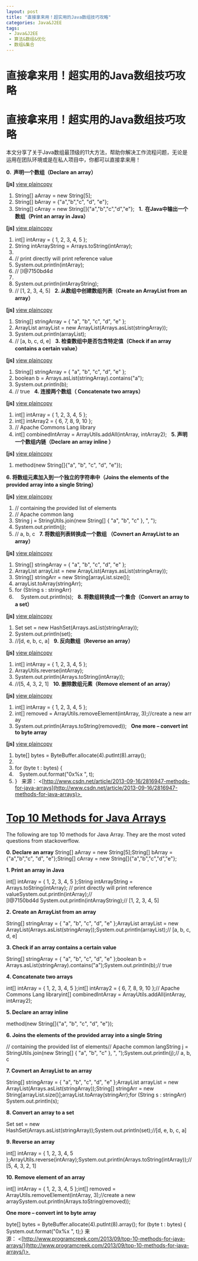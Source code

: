 ```yaml
---
layout: post
title: "直接拿来用！超实用的Java数组技巧攻略"
categories: Java&J2EE
tags: 
 - Java&J2EE
 - 算法&数组&优化
 - 数组&集合
--- 
```


# 直接拿来用！超实用的Java数组技巧攻略

# 直接拿来用！超实用的Java数组技巧攻略

本文分享了关于Java数组最顶级的11大方法，帮助你解决工作流程问题，无论是运用在团队环境或是在私人项目中，你都可以直接拿来用！ 

**0.  声明一个数组（Declare an array）** 

**[js]** [view plain](http://www.csdn.net/article/2013-09-16/2816947-methods-for-java-arrays# "view plain")[copy](http://www.csdn.net/article/2013-09-16/2816947-methods-for-java-arrays# "copy")

1. String[] aArray = new String[5];  
1. String[] bArray = {"a","b","c", "d", "e"};  
1. String[] cArray = new String[]{"a","b","c","d","e"};  
**1.  在Java中输出一个数组（Print an array in Java）**

**[js]** [view plain](http://www.csdn.net/article/2013-09-16/2816947-methods-for-java-arrays# "view plain")[copy](http://www.csdn.net/article/2013-09-16/2816947-methods-for-java-arrays# "copy")

1. int[] intArray = { 1, 2, 3, 4, 5 };  
1. String intArrayString = Arrays.toString(intArray);  
1.    
1. // print directly will print reference value  
1. System.out.println(intArray);  
1. // [I@7150bd4d  
1.    
1. System.out.println(intArrayString);  
1. // [1, 2, 3, 4, 5]  
**2. 从数组中创建数组列表（**Create an ArrayList from an array**）**

**[js]** [view plain](http://www.csdn.net/article/2013-09-16/2816947-methods-for-java-arrays# "view plain")[copy](http://www.csdn.net/article/2013-09-16/2816947-methods-for-java-arrays# "copy")

1. String[] stringArray = { "a", "b", "c", "d", "e" };  
1. ArrayList<String> arrayList = new ArrayList<String>(Arrays.asList(stringArray));  
1. System.out.println(arrayList);  
1. // [a, b, c, d, e]  
**3. 检查数组中是否包含特定值（Check if an array contains a certain value）**

**[js]** [view plain](http://www.csdn.net/article/2013-09-16/2816947-methods-for-java-arrays# "view plain")[copy](http://www.csdn.net/article/2013-09-16/2816947-methods-for-java-arrays# "copy")

1. String[] stringArray = { "a", "b", "c", "d", "e" };  
1. boolean b = Arrays.asList(stringArray).contains("a");  
1. System.out.println(b);  
1. // true  
**4. 连接两个数组（ Concatenate two arrays）**

**[js]** [view plain](http://www.csdn.net/article/2013-09-16/2816947-methods-for-java-arrays# "view plain")[copy](http://www.csdn.net/article/2013-09-16/2816947-methods-for-java-arrays# "copy")

1. int[] intArray = { 1, 2, 3, 4, 5 };  
1. int[] intArray2 = { 6, 7, 8, 9, 10 };  
1. // Apache Commons Lang library  
1. int[] combinedIntArray = ArrayUtils.addAll(intArray, intArray2);  
**5. 声明一个数组内链（Declare an array inline ）**

**[js]** [view plain](http://www.csdn.net/article/2013-09-16/2816947-methods-for-java-arrays# "view plain")[copy](http://www.csdn.net/article/2013-09-16/2816947-methods-for-java-arrays# "copy")

1. method(new String[]{"a", "b", "c", "d", "e"});  

**6. 将数组元素加入到一个独立的字符串中（Joins the elements of the provided array into a single String）**

**[js]** [view plain](http://www.csdn.net/article/2013-09-16/2816947-methods-for-java-arrays# "view plain")[copy](http://www.csdn.net/article/2013-09-16/2816947-methods-for-java-arrays# "copy")

1. // containing the provided list of elements  
1. // Apache common lang  
1. String j = StringUtils.join(new String[] { "a", "b", "c" }, ", ");  
1. System.out.println(j);  
1. // a, b, c  
**7. 将数组列表转换成一个数组 （Covnert an ArrayList to an array）** 

**[js]** [view plain](http://www.csdn.net/article/2013-09-16/2816947-methods-for-java-arrays# "view plain")[copy](http://www.csdn.net/article/2013-09-16/2816947-methods-for-java-arrays# "copy")

1. String[] stringArray = { "a", "b", "c", "d", "e" };  
1. ArrayList<String> arrayList = new ArrayList<String>(Arrays.asList(stringArray));  
1. String[] stringArr = new String[arrayList.size()];  
1. arrayList.toArray(stringArr);  
1. for (String s : stringArr)  
1.     System.out.println(s);  
**8. 将数组转换成一个集合（Convert an array to a set）** 

**[js]** [view plain](http://www.csdn.net/article/2013-09-16/2816947-methods-for-java-arrays# "view plain")[copy](http://www.csdn.net/article/2013-09-16/2816947-methods-for-java-arrays# "copy")

1. Set<String> set = new HashSet<String>(Arrays.asList(stringArray));  
1. System.out.println(set);  
1. //[d, e, b, c, a]  
**9. 反向数组（Reverse an array）**

**[js]** [view plain](http://www.csdn.net/article/2013-09-16/2816947-methods-for-java-arrays# "view plain")[copy](http://www.csdn.net/article/2013-09-16/2816947-methods-for-java-arrays# "copy")

1. int[] intArray = { 1, 2, 3, 4, 5 };  
1. ArrayUtils.reverse(intArray);  
1. System.out.println(Arrays.toString(intArray));  
1. //[5, 4, 3, 2, 1]  
**10. 删除数组元素（Remove element of an array）**

**[js]** [view plain](http://www.csdn.net/article/2013-09-16/2816947-methods-for-java-arrays# "view plain")[copy](http://www.csdn.net/article/2013-09-16/2816947-methods-for-java-arrays# "copy")

1. int[] intArray = { 1, 2, 3, 4, 5 };  
1. int[] removed = ArrayUtils.removeElement(intArray, 3);//create a new array  
1. System.out.println(Arrays.toString(removed));  
**One more – convert int to byte array** 

**[js]** [view plain](http://www.csdn.net/article/2013-09-16/2816947-methods-for-java-arrays# "view plain")[copy](http://www.csdn.net/article/2013-09-16/2816947-methods-for-java-arrays# "copy")

1. byte[] bytes = ByteBuffer.allocate(4).putInt(8).array();  
1.    
1. for (byte t : bytes) {  
1.    System.out.format("0x%x ", t);  
1. }  
来源： <[http://www.csdn.net/article/2013-09-16/2816947-methods-for-java-arrays](http://www.csdn.net/article/2013-09-16/2816947-methods-for-java-arrays)> 

# [Top 10 Methods for Java Arrays](http://www.programcreek.com/2013/09/top-10-methods-for-java-arrays/)
The following are top 10 methods for Java Array. They are the most voted questions from stackoverflow.

**0. Declare an array**
String[] aArray = new String[5];String[] bArray = {"a","b","c", "d", "e"};String[] cArray = new String[]{"a","b","c","d","e"};

**1. Print an array in Java**

int[] intArray = { 1, 2, 3, 4, 5 };String intArrayString = Arrays.toString(intArray); // print directly will print reference valueSystem.out.println(intArray);// [I@7150bd4d System.out.println(intArrayString);// [1, 2, 3, 4, 5]

**2. Create an ArrayList from an array**

String[] stringArray = { "a", "b", "c", "d", "e" };ArrayList<String> arrayList = new ArrayList<String>(Arrays.asList(stringArray));System.out.println(arrayList);// [a, b, c, d, e]

**3. Check if an array contains a certain value**

String[] stringArray = { "a", "b", "c", "d", "e" };boolean b = Arrays.asList(stringArray).contains("a");System.out.println(b);// true

**4. Concatenate two arrays**

int[] intArray = { 1, 2, 3, 4, 5 };int[] intArray2 = { 6, 7, 8, 9, 10 };// Apache Commons Lang libraryint[] combinedIntArray = ArrayUtils.addAll(intArray, intArray2);

**5. Declare an array inline**

method(new String[]{"a", "b", "c", "d", "e"});

**6. Joins the elements of the provided array into a single String**

// containing the provided list of elements// Apache common langString j = StringUtils.join(new String[] { "a", "b", "c" }, ", ");System.out.println(j);// a, b, c

**7. Covnert an ArrayList to an array**

String[] stringArray = { "a", "b", "c", "d", "e" };ArrayList<String> arrayList = new ArrayList<String>(Arrays.asList(stringArray));String[] stringArr = new String[arrayList.size()];arrayList.toArray(stringArr);for (String s : stringArr) System.out.println(s);

**8. Convert an array to a set**

Set<String> set = new HashSet<String>(Arrays.asList(stringArray));System.out.println(set);//[d, e, b, c, a]

**9. Reverse an array**

int[] intArray = { 1, 2, 3, 4, 5 };ArrayUtils.reverse(intArray);System.out.println(Arrays.toString(intArray));//[5, 4, 3, 2, 1]

**10. Remove element of an array**

int[] intArray = { 1, 2, 3, 4, 5 };int[] removed = ArrayUtils.removeElement(intArray, 3);//create a new arraySystem.out.println(Arrays.toString(removed));

**One more – convert int to byte array**

byte[] bytes = ByteBuffer.allocate(4).putInt(8).array(); for (byte t : bytes) { System.out.format("0x%x ", t);}
来源： <[http://www.programcreek.com/2013/09/top-10-methods-for-java-arrays/](http://www.programcreek.com/2013/09/top-10-methods-for-java-arrays/)> 

